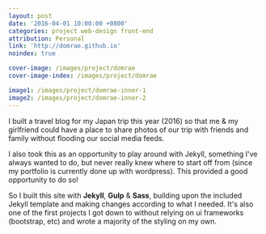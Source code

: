 ```yaml
---
layout: post
date: '2016-04-01 10:00:00 +0800'
categories: project web-design front-end
attribution: Personal
link: 'http://domrae.github.io'
noindex: true

cover-image: /images/project/domrae
cover-image-index: /images/project/domrae

image1: /images/project/domrae-inner-1
image2: /images/project/domrae-inner-2
---
```


I built a travel blog for my Japan trip this year (2016) so that me &amp; my girlfriend could have a place to share photos of our trip with friends and family without flooding our social media feeds.

I also took this as an opportunity to play around with Jekyll, something I've always wanted to do, but never really knew where to start off from (since my portfolio is currently done up with wordpress). This provided a good opportunity to do so!

So I built this site with **Jekyll**, **Gulp** & **Sass**, building upon the included Jekyll template and making changes according to what I needed. It's also one of the first projects I got down to without relying on ui frameworks (bootstrap, etc) and wrote a majority of the styling on my own.